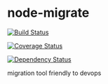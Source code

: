 node-migrate
============
[![Build Status](https://drone.io/github.com/jsonxr/node-migrate/status.png)](https://drone.io/github.com/jsonxr/node-migrate/latest)

[![Coverage Status](https://coveralls.io/repos/jsonxr/node-migrate/badge.png)](https://coveralls.io/r/jsonxr/node-migrate)

[![Dependency Status](https://david-dm.org/jsonxr/node-migrate.png)](https://david-dm.org/jsonxr/node-migrate)

migration tool friendly to devops
